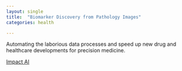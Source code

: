 ```yaml
---
layout: single
title:  "Biomarker Discovery from Pathology Images"
categories: health

---
```

Automating the laborious data processes and speed up new drug and healthcare developments for precision medicine.

 
[Impact AI](https://pixelscientia.com/podcast/biomarker-discovery-from-pathology-images-with-matt-alderdice-from-sonrai-analytics/)